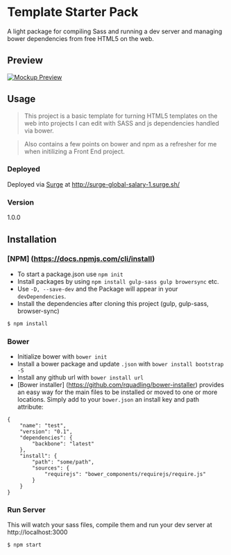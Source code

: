 # Template Starter Pack
A light package for compiling Sass and running a dev server and managing bower dependencies from free HTML5 on the web.

## Preview

[![Mockup Preview](https://preview.ibb.co/gJM6hw/nike_mockup.jpg)](https://blackrockdigital.github.io/startbootstrap-2-col-portfolio/)


## Usage
> This project is a basic template for turning HTML5 templates on the web into projects I can edit with SASS and js dependencies handled via bower.

> Also contains a few points on bower and npm as a refresher for me when initilizing a Front End project.

### Deployed
Deployed via [Surge](https://surge.sh/) at http://surge-global-salary-1.surge.sh/

### Version
1.0.0

## Installation

### [NPM] (https://docs.npmjs.com/cli/install)
* To start a package.json use `npm init`
* Install packages by using `npm install gulp-sass gulp browersync` etc.
* Use `-D, --save-dev` and the Package will appear in your `devDependencies`.
* Install the dependencies after cloning this project (gulp, gulp-sass, browser-sync)

```sh
$ npm install
```

### Bower
* Initialize bower with `bower init`
* Install a bower package and update `.json` with `bower install bootstrap -S`
* Install any github url with `bower install url`
* [Bower installer] (https://github.com/rquadling/bower-installer) provides an easy way for the main files to be installed or moved to one or more locations. Simply add to your `bower.json` an install key and path attribute:

```
{
    "name": "test",
    "version": "0.1",
    "dependencies": {
        "backbone": "latest"
    },
    "install": {
        "path": "some/path",
        "sources": {
            "requirejs": "bower_components/requirejs/require.js"
        }
    }
}
```

### Run Server
This will watch your sass files, compile them and run your dev server at http://localhost:3000

```sh
$ npm start
```
